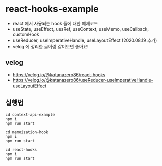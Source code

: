 # react-hooks-example
- react 에서 사용되는 hook 들에 대한 예제코드
- useState, useEffect, uesRef, useContext, useMemo, useCallback, customHook
- useReducer, useImperativeHandle, useLayoutEffect (2020.08.19 추가)
- velog 에 정리한 글이랑 같이보면 좋아요!

## velog
- https://velog.io/@katanazero86/react-hooks
- https://velog.io/@katanazero86/useReducer-useImperativeHandle-useLayoutEffect

## 실행법
```
cd context-api-example
npm i
npm run start

cd memoization-hook
npm i
npm run start

cd react-hooks
npm i
npm run start

```
